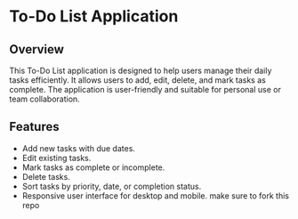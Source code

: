 # To-Do List Application 

## Overview 
This To-Do List application is designed to help users manage their daily tasks efficiently. It allows users to add, edit, delete, and mark tasks as complete. The application is user-friendly and suitable for personal use or team collaboration. 

## Features 
- Add new tasks with due dates. 
- Edit existing tasks. 
- Mark tasks as complete or incomplete. 
- Delete tasks. 
- Sort tasks by priority, date, or completion status. 
- Responsive user interface for desktop and mobile. 
make sure to fork this repo